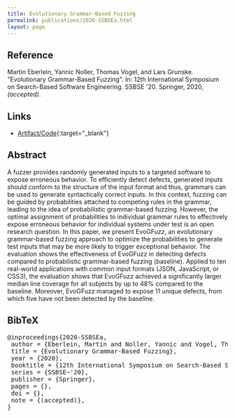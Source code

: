 ```yaml
---
title: Evolutionary Grammar-Based Fuzzing
permalink: publications/2020-SSBSEa.html
layout: page
---
```


## Reference
Martin Eberlein, Yannic Noller, Thomas Vogel, and Lars Grunske. "Evolutionary Grammar-Based Fuzzing". In: 12th International Symposium on Search-Based Software Engineering. SSBSE '20. Springer, 2020, _(accepted)_.

## Links
* [Artifact/Code](https://doi.org/10.5281/zenodo.3961374){:target="_blank"}

## Abstract
A fuzzer provides randomly generated inputs to a targeted software to expose erroneous behavior. To efficiently detect defects, generated inputs should conform to the structure of the input format and thus, grammars can be used to generate syntactically correct inputs. In this context, fuzzing can be guided by probabilities attached to competing rules in the grammar, leading to the idea of probabilistic grammar-based fuzzing. However, the optimal assignment of probabilities to individual grammar rules to effectively expose erroneous behavior for individual systems under test is an open research question. In this paper, we present EvoGFuzz, an evolutionary grammar-based fuzzing approach to optimize the probabilities to generate test inputs that may be more likely to trigger exceptional behavior. The evaluation shows the effectiveness of EvoGFuzz in detecting defects compared to probabilistic grammar-based fuzzing (baseline). Applied to ten real-world applications with common input formats (JSON, JavaScript, or CSS3), the evaluation shows that EvoGFuzz achieved a significantly larger median line coverage for all subjects by up to 48\% compared to the baseline. Moreover, EvoGFuzz managed to expose 11 unique defects, from which five have not been detected by the baseline.


## BibTeX

<div class="bibtex">
<pre>@inproceedings{2020-SSBSEa,
 author = {Eberlein, Martin and Noller, Yannic and Vogel, Thomas and Grunske, Lars},
 title = {Evolutionary Grammar-Based Fuzzing},
 year = {2020},
 booktitle = {12th International Symposium on Search-Based Software Engineering},
 series = {SSBSE~'20},
 publisher = {Springer},
 pages = {},
 doi = {},
 note = {(accepted)},
}</pre>
</div>
